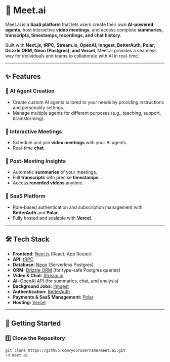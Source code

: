 # 🤖 Meet.ai  

Meet.ai is a **SaaS platform** that lets users create their own **AI-powered agents**, host interactive **video meetings**, and access complete **summaries, transcripts, timestamps, recordings, and chat history**.  

Built with **Next.js, tRPC, Stream.io, OpenAI, Inngest, BetterAuth, Polar, Drizzle ORM, Neon (Postgres), and Vercel**, Meet.ai provides a seamless way for individuals and teams to collaborate with AI in real-time.  

---

## ✨ Features

### 🔹 AI Agent Creation
- Create custom AI agents tailored to your needs by providing instructions and personality settings.  
- Manage multiple agents for different purposes (e.g., teaching, support, brainstorming).  

### 🔹 Interactive Meetings
- Schedule and join **video meetings** with your AI agents.  
- Real-time **chat**.   

### 🔹 Post-Meeting Insights
- Automatic **summaries** of your meetings.  
- Full **transcripts** with precise **timestamps**.  
- Access **recorded videos** anytime.  

### 🔹 SaaS Platform
- Role-based authentication and subscription management with **BetterAuth** and **Polar**.  
- Fully hosted and scalable with **Vercel**.  

---

## 🛠️ Tech Stack

- **Frontend:** [Next.js](https://nextjs.org/) (React, App Router)  
- **API:** [tRPC](https://trpc.io/)  
- **Database:** [Neon](https://neon.tech/) (Serverless Postgres)  
- **ORM:** [Drizzle ORM](https://orm.drizzle.team/) (for type-safe Postgres queries)  
- **Video & Chat:** [Stream.io](https://getstream.io/)  
- **AI:** [OpenAI API](https://openai.com/) (for summaries, chat, and analysis)  
- **Background Jobs:** [Inngest](https://www.inngest.com/)  
- **Authentication:** [BetterAuth](https://betterauth.dev/)  
- **Payments & SaaS Management:** [Polar](https://polar.sh/)  
- **Hosting:** [Vercel](https://vercel.com/)  

---

## 🚀 Getting Started

### 1️⃣ Clone the Repository
```bash
git clone https://github.com/yourusername/meet.ai.git
cd meet.ai
